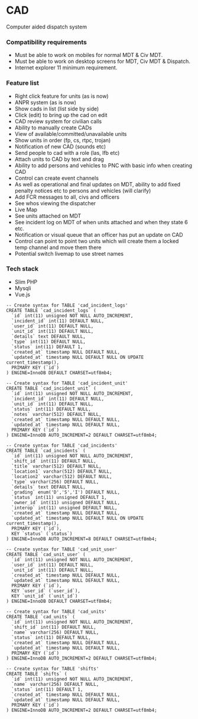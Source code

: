 # CAD
Computer aided dispatch system


### Compatibility requirements
- Must be able to work on mobiles for normal MDT & Civ MDT.
- Must be able to work on desktop screens for MDT, Civ MDT & Dispatch.
- Internet explorer 11 minimum requirement.


### Feature list
- Right click feature for units (as is now)
- ANPR system (as is now)
- Show cads in list (list side by side)
- Click (edit) to bring up the cad on edit
- CAD review system for civilian calls
-  Ability to manually create CADs
- View of available/committed/unavailable units
- Show units in order (fp, cs, rtpc, trojan)
- Notification of new CAD (sounds etc)
- Send people to cad with a role (las, lfb etc)
- Attach units to CAD by text and drag
- Ability to add persons and vehicles to PNC with basic info when creating CAD
- Control can create event channels
- As well as operational and final updates on MDT, ability to add fixed penalty notices etc to persons and vehicles (will clarify)
- Add FCR messages to all, civs and officers
- See whos viewing the dispatcher
- Live Map
- See units attached on MDT
- See incident log on MDT of when units attached and when they state 6 etc.
- Notification or visual queue that an officer has put an update on CAD
- Control can point to point two units which will create them a locked temp channel and move them there
- Potential switch livemap to use street names

### Tech stack
- Slim PHP
- Mysqli
- Vue.js


```
-- Create syntax for TABLE 'cad_incident_logs'
CREATE TABLE `cad_incident_logs` (
  `id` int(11) unsigned NOT NULL AUTO_INCREMENT,
  `incident_id` int(11) DEFAULT NULL,
  `user_id` int(11) DEFAULT NULL,
  `unit_id` int(11) DEFAULT NULL,
  `details` text DEFAULT NULL,
  `type` int(11) DEFAULT NULL,
  `status` int(11) DEFAULT 1,
  `created_at` timestamp NULL DEFAULT NULL,
  `updated_at` timestamp NULL DEFAULT NULL ON UPDATE current_timestamp(),
  PRIMARY KEY (`id`)
) ENGINE=InnoDB DEFAULT CHARSET=utf8mb4;

-- Create syntax for TABLE 'cad_incident_unit'
CREATE TABLE `cad_incident_unit` (
  `id` int(11) unsigned NOT NULL AUTO_INCREMENT,
  `incident_id` int(11) DEFAULT NULL,
  `unit_id` int(11) DEFAULT NULL,
  `status` int(11) DEFAULT NULL,
  `notes` varchar(512) DEFAULT NULL,
  `created_at` timestamp NULL DEFAULT NULL,
  `updated_at` timestamp NULL DEFAULT NULL,
  PRIMARY KEY (`id`)
) ENGINE=InnoDB AUTO_INCREMENT=2 DEFAULT CHARSET=utf8mb4;

-- Create syntax for TABLE 'cad_incidents'
CREATE TABLE `cad_incidents` (
  `id` int(11) unsigned NOT NULL AUTO_INCREMENT,
  `shift_id` int(11) DEFAULT NULL,
  `title` varchar(512) DEFAULT NULL,
  `location1` varchar(512) DEFAULT NULL,
  `location2` varchar(512) DEFAULT NULL,
  `type` varchar(256) DEFAULT NULL,
  `details` text DEFAULT NULL,
  `grading` enum('D','S','I') DEFAULT NULL,
  `status` int(11) unsigned DEFAULT 1,
  `owner_id` int(11) unsigned DEFAULT NULL,
  `interop` int(11) unsigned DEFAULT NULL,
  `created_at` timestamp NULL DEFAULT NULL,
  `updated_at` timestamp NULL DEFAULT NULL ON UPDATE current_timestamp(),
  PRIMARY KEY (`id`),
  KEY `status` (`status`)
) ENGINE=InnoDB AUTO_INCREMENT=8 DEFAULT CHARSET=utf8mb4;

-- Create syntax for TABLE 'cad_unit_user'
CREATE TABLE `cad_unit_user` (
  `id` int(11) unsigned NOT NULL AUTO_INCREMENT,
  `user_id` int(11) DEFAULT NULL,
  `unit_id` int(11) DEFAULT NULL,
  `created_at` timestamp NULL DEFAULT NULL,
  `updated_at` timestamp NULL DEFAULT NULL,
  PRIMARY KEY (`id`),
  KEY `user_id` (`user_id`),
  KEY `unit_id` (`unit_id`)
) ENGINE=InnoDB DEFAULT CHARSET=utf8mb4;

-- Create syntax for TABLE 'cad_units'
CREATE TABLE `cad_units` (
  `id` int(11) unsigned NOT NULL AUTO_INCREMENT,
  `shift_id` int(11) DEFAULT NULL,
  `name` varchar(256) DEFAULT NULL,
  `status` int(11) DEFAULT NULL,
  `created_at` timestamp NULL DEFAULT NULL,
  `updated_at` timestamp NULL DEFAULT NULL,
  PRIMARY KEY (`id`)
) ENGINE=InnoDB AUTO_INCREMENT=2 DEFAULT CHARSET=utf8mb4;

-- Create syntax for TABLE 'shifts'
CREATE TABLE `shifts` (
  `id` int(11) unsigned NOT NULL AUTO_INCREMENT,
  `name` varchar(256) DEFAULT NULL,
  `status` int(11) DEFAULT 1,
  `created_at` timestamp NULL DEFAULT NULL,
  `updated_at` timestamp NULL DEFAULT NULL,
  PRIMARY KEY (`id`)
) ENGINE=InnoDB AUTO_INCREMENT=2 DEFAULT CHARSET=utf8mb4;
```
